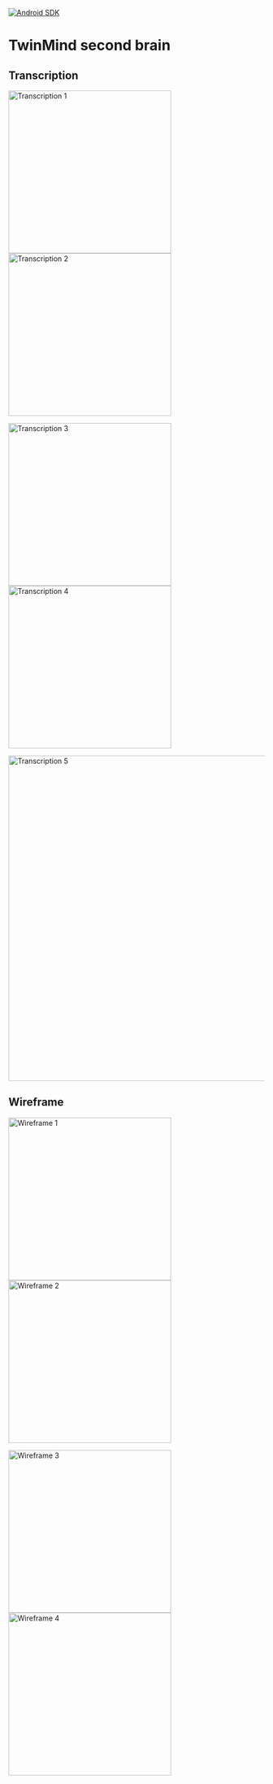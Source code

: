 [![Android SDK](https://img.shields.io/badge/sdk-24%2B-informational)](https://developer.android.com/tools/releases/platforms#7.0)

# TwinMind second brain

## Transcription

<img
  width="320px"
  alt="Transcription 1"
  src="https://github.com/hanggrian/TwinMindSecondBrain/raw/assets/transcription1.png"/>
<img
  width="320px"
  alt="Transcription 2"
  src="https://github.com/hanggrian/TwinMindSecondBrain/raw/assets/transcription2.png"/>

<img
  width="320px"
  alt="Transcription 3"
  src="https://github.com/hanggrian/TwinMindSecondBrain/raw/assets/transcription3.png"/>
<img
  width="320px"
  alt="Transcription 4"
  src="https://github.com/hanggrian/TwinMindSecondBrain/raw/assets/transcription4.png"/>

<img
  width="640px"
  alt="Transcription 5"
  src="https://github.com/hanggrian/TwinMindSecondBrain/raw/assets/transcription5.png"/>

## Wireframe

<img
  width="320px"
  alt="Wireframe 1"
  src="https://github.com/hanggrian/TwinMindSecondBrain/raw/assets/wireframe1.png"/>
<img
  width="320px"
  alt="Wireframe 2"
  src="https://github.com/hanggrian/TwinMindSecondBrain/raw/assets/wireframe2.png"/>

<img
  width="320px"
  alt="Wireframe 3"
  src="https://github.com/hanggrian/TwinMindSecondBrain/raw/assets/wireframe3.png"/>
<img
  width="320px"
  alt="Wireframe 4"
  src="https://github.com/hanggrian/TwinMindSecondBrain/raw/assets/wireframe4.png"/>
